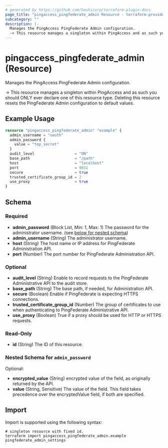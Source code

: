```yaml
---
# generated by https://github.com/hashicorp/terraform-plugin-docs
page_title: "pingaccess_pingfederate_admin Resource - terraform-provider-pingaccess"
subcategory: ""
description: |-
  Manages the PingAccess PingFederate Admin configuration.
  -> This resource manages a singleton within PingAccess and as such you should ONLY ever declare one of this resource type. Deleting this resource resets the PingFederate Admin configuration to default values.
---
```


# pingaccess_pingfederate_admin (Resource)

Manages the PingAccess PingFederate Admin configuration.

-> This resource manages a singleton within PingAccess and as such you should ONLY ever declare one of this resource type. Deleting this resource resets the PingFederate Admin configuration to default values.

## Example Usage

```terraform
resource "pingaccess_pingfederate_admin" "example" {
  admin_username = "oauth"
  admin_password {
    value = "top_secret"
  }
  audit_level                  = "ON"
  base_path                    = "/path"
  host                         = "localhost"
  port                         = 9031
  secure                       = true
  trusted_certificate_group_id = 2
  use_proxy                    = true
}
```

<!-- schema generated by tfplugindocs -->
## Schema

### Required

- **admin_password** (Block List, Min: 1, Max: 1) The password for the administrator username. (see [below for nested schema](#nestedblock--admin_password))
- **admin_username** (String) The administrator username.
- **host** (String) The host name or IP address for PingFederate Administration API.
- **port** (Number) The port number for PingFederate Administration API.

### Optional

- **audit_level** (String) Enable to record requests to the PingFederate Administrative API to the audit store.
- **base_path** (String) The base path, if needed, for Administration API.
- **secure** (Boolean) Enable if PingFederate is expecting HTTPS connections.
- **trusted_certificate_group_id** (Number) The group of certificates to use when authenticating to PingFederate Administrative API.
- **use_proxy** (Boolean) True if a proxy should be used for HTTP or HTTPS requests.

### Read-Only

- **id** (String) The ID of this resource.

<a id="nestedblock--admin_password"></a>
### Nested Schema for `admin_password`

Optional:

- **encrypted_value** (String) encrypted value of the field, as originally returned by the API.
- **value** (String, Sensitive) The value of the field. This field takes precedence over the encryptedValue field, if both are specified.

## Import

Import is supported using the following syntax:

```shell
# singleton resource with fixed id.
terraform import pingaccess_pingfederate_admin.example pingfederate_admin_settings
```
